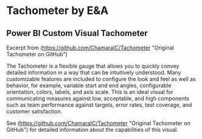 ﻿
# Tachometer by E&A
## Power BI Custom Visual Tachometer

Excerpt from (https://github.com/ChamaraIC/Tachometer "Original Tachometer on GitHub")

The Tachometer is a flexible gauge that allows you to quickly convey detailed information in a way that can be intuitively understood.  Many customizable features are included to configure the look and feel as well as behavior, for example, variable start and end angles, configurable orientation, colors, labels, and axis scale.  This is an ideal visual for communicating measures against low, acceptable, and high components such as team performance against targets, error rates, test coverage, and customer satisfaction. 

See (https://github.com/ChamaraIC/Tachometer "Original Tachometer on GitHub") for detailed information about the capabilities of this visual.
